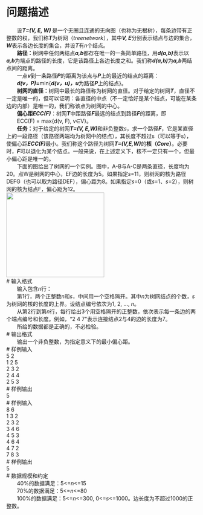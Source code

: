 <div id="pcont1" style="margin-top:20px; display:block;">

# 问题描述

<div class="pdcont">　　设<b><i>T=(V, E, W) </i></b>是一个无圈且连通的无向图（也称为无根树），每条边带有正整数的权，我们称<b><i>T</i></b>为树网（<i>treenetwork</i>），其中<b><i>V, E</i></b>分别表示结点与边的集合，<b><i>W</i></b>表示各边长度的集合，并设<b><i>T</i></b>有<i>n</i>个结点。<br/>
　　<b>路径：</b>树网中任何两结点<b><i>a,b</i></b>都存在唯一的一条简单路径，用<b><i>d(a,b)</i></b>表示以<b><i>a,b</i></b>为端点的路径的长度，它是该路径上各边长度之和。我们称<b><i>d(a,b)</i></b>为<b><i>a,b</i></b>两结点间的距离。<br/>
　　一点<b><i>v</i></b>到一条路径<b><i>P</i></b>的距离为该点与<b><i>P</i></b>上的最近的结点的距离：<br/>
　　<b><i>d(v</i></b><b><i>，</i></b><b><i>P)</i></b><b>=</b>min{<b><i>d(v</i></b><b><i>，</i></b><b><i>u)</i></b><b><i>，</i></b><b><i>u</i></b>为路径<b><i>P</i></b>上的结点}。<br/>
　　<b>树网的直径：</b>树网中最长的路径称为树网的直径。对于给定的树网<b><i>T</i></b>，直径不一定是唯一的，但可以证明：各直径的中点（不一定恰好是某个结点，可能在某条边的内部）是唯一的，我们称该点为树网的中心。<br/>
　　<b>偏心距</b><b><i>ECC(F)</i></b>：树网<b><i>T</i></b>中距路径<b><i>F</i></b>最远的结点到路径<b><i>F</i></b>的距离，即<br/>
　　ECC(F) = max{d(v, F), v∈V}。<br/>
　　<b>任务：</b>对于给定的树网<b><i>T=(V, E,W)</i></b>和非负整数<i>s</i>，求一个路径<b><i>F</i></b>，它是某直径上的一段路径（该路径两端均为树网中的结点），其长度不超过s（可以等于s），使偏心距<b><i>ECC(F)</i></b>最小。我们称这个路径为树网<b><i>T=(V,E,W)</i></b>的<b>核（</b><b><i>Core</i></b><b>）</b>。必要时，<b><i>F</i></b>可以退化为某个结点。一般来说，在上述定义下，核不一定只有一个，但最小偏心距是唯一的。<br/>
　　下面的图给出了树网的一个实例。图中，A-B与A-C是两条直径，长度均为20。点W是树网的中心，EF边的长度为5。如果指定<i>s</i>=11，则树网的核为路径DEFG（也可以取为路径DEF），偏心距为8。如果指定<i>s</i>=0（或<i>s</i>=1、<i>s</i>=2），则树网的核为结点F，偏心距为12。<br/>
<img width="259" height="224" src="source/tsinsen/A1199/img/aHR0cDovL3d3dy50c2luc2VuLmNvbS9SZXF1aXJlRmlsZS5kbz9maWQ9RDJubm0zeTk=.do"/></div>
# 输入格式

<div class="pdcont">　　输入包含<i>n</i>行：<br/>
　　第1行，两个正整数<i>n</i>和<i>s</i>，中间用一个空格隔开。其中<i>n</i>为树网结点的个数，<i>s</i>为树网的核的长度的上界。设结点编号依次为1, 2, ..., <i>n</i>。<br/>
　　从第2行到第<i>n</i>行，每行给出3个用空格隔开的正整数，依次表示每一条边的两个端点编号和长度。例如，“2 4 7”表示连接结点2与4的边的长度为7。<br/>
　　所给的数据都是正确的，不必检验。</div>
# 输出格式

<div class="pdcont">　　输出一个非负整数，为指定意义下的最小偏心距。</div>
# 样例输入

<div class="pddata">5 2<br/>
1 2 5<br/>
2 3 2<br/>
2 4 4<br/>
2 5 3</div>
# 样例输出

<div class="pddata">5</div>
# 样例输入

<div class="pddata">8 6<br/>
1 3 2<br/>
2 3 2<br/>
3 4 6<br/>
4 5 3<br/>
4 6 4<br/>
4 7 2<br/>
7 8 3</div>
# 样例输出

<div class="pddata">5</div>
# 数据规模和约定

<div class="pdcont">　　40%的数据满足：5&lt;=<i>n</i>&lt;=15<br/>
　　70%的数据满足：5&lt;=<i>n</i>&lt;=80<br/>
　　100%的数据满足：5&lt;=<i>n</i>&lt;=300, 0&lt;=<i>s</i>&lt;=1000。边长度为不超过1000的正整数。</div>

</div>